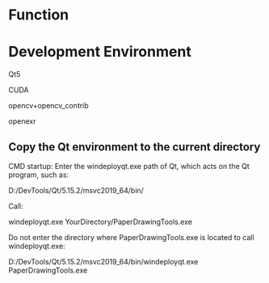 # Function




# Development Environment

Qt5

CUDA

opencv+opencv_contrib

openexr

## Copy the Qt environment to the current directory

CMD startup: Enter the windeployqt.exe path of Qt, which acts on the Qt program, such as:

D:/DevTools/Qt/5.15.2/msvc2019_64/bin/

Call:

windeployqt.exe YourDirectory/PaperDrawingTools.exe

Do not enter the directory where PaperDrawingTools.exe is located to call windeployqt.exe:

D:/DevTools/Qt/5.15.2/msvc2019_64/bin/windeployqt.exe PaperDrawingTools.exe

